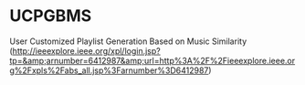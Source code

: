 UCPGBMS
=======

User Customized Playlist Generation Based on Music Similarity (http://ieeexplore.ieee.org/xpl/login.jsp?tp=&amp;arnumber=6412987&amp;url=http%3A%2F%2Fieeexplore.ieee.org%2Fxpls%2Fabs_all.jsp%3Farnumber%3D6412987)
